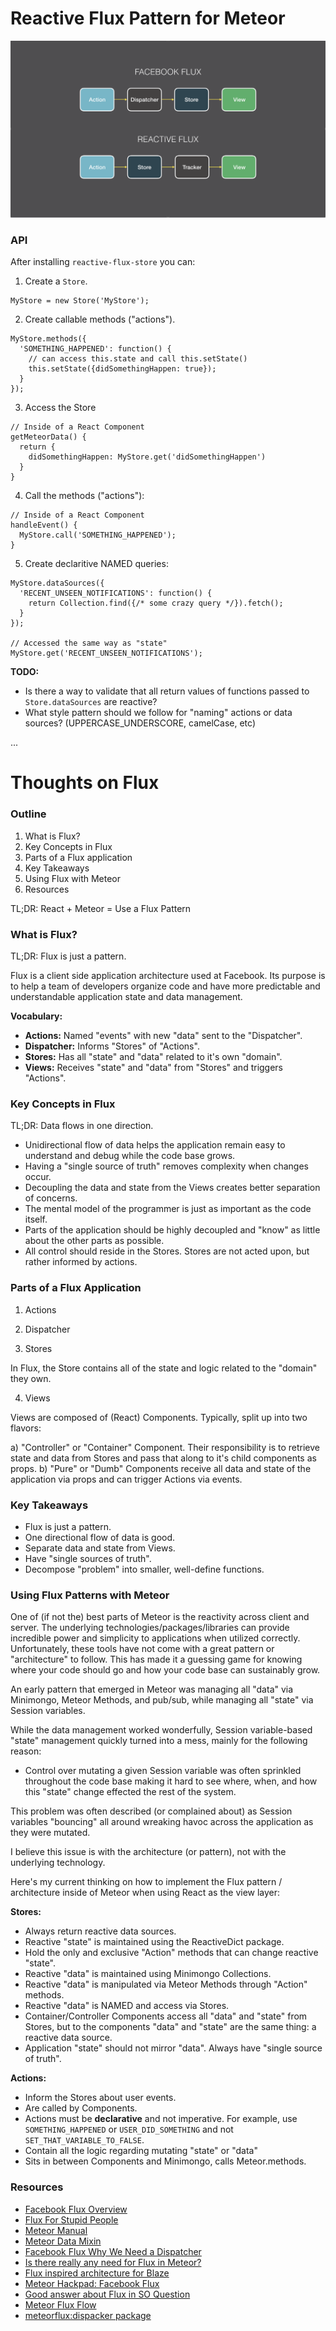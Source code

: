 # Reactive Flux Pattern for Meteor

![comparison](./comparison.png)

### API

After installing `reactive-flux-store` you can:

1) Create a `Store`.

```
MyStore = new Store('MyStore');
```

2) Create callable methods ("actions").

```
MyStore.methods({
  'SOMETHING_HAPPENED': function() {
    // can access this.state and call this.setState()
    this.setState({didSomethingHappen: true});
  }
});
```

3) Access the Store

```
// Inside of a React Component
getMeteorData() {
  return {
    didSomethingHappen: MyStore.get('didSomethingHappen')
  }  
}
```

4) Call the methods ("actions"):

```
// Inside of a React Component
handleEvent() {
  MyStore.call('SOMETHING_HAPPENED');  
}
```

5) Create declaritive NAMED queries:

```
MyStore.dataSources({
  'RECENT_UNSEEN_NOTIFICATIONS': function() {
    return Collection.find({/* some crazy query */}).fetch();
  }
});

// Accessed the same way as "state"
MyStore.get('RECENT_UNSEEN_NOTIFICATIONS');
```

**TODO:**
- Is there a way to validate that all return values of functions passed to `Store.dataSources` are reactive?
- What style pattern should we follow for "naming" actions or data sources? (UPPERCASE_UNDERSCORE, camelCase, etc)

...

# Thoughts on Flux

### Outline
1. What is Flux?
2. Key Concepts in Flux
3. Parts of a Flux application
4. Key Takeaways
5. Using Flux with Meteor
6. Resources


TL;DR: React + Meteor = Use a Flux Pattern

### What is Flux?

TL;DR: Flux is just a pattern.

Flux is a client side application architecture used at Facebook.  Its purpose is to help a team of developers organize code and have more predictable and understandable application state and data management.

**Vocabulary:**
- **Actions:** Named "events" with new "data" sent to the "Dispatcher".
- **Dispatcher:** Informs "Stores" of "Actions".
- **Stores:** Has all "state" and "data" related to it's own "domain".
- **Views:** Receives "state" and "data" from "Stores" and triggers "Actions".


### Key Concepts in Flux

TL;DR: Data flows in one direction.

- Unidirectional flow of data helps the application remain easy to understand and debug while the code base grows.
- Having a "single source of truth" removes complexity when changes occur.
- Decoupling the data and state from the Views creates better separation of concerns.
- The mental model of the programmer is just as important as the code itself.
- Parts of the application should be highly decoupled and "know" as little about the other parts as possible.
- All control should reside in the Stores. Stores are not acted upon, but rather informed by actions.

### Parts of a Flux Application

1. Actions

2. Dispatcher

3. Stores

In Flux, the Store contains all of the state and logic related to the "domain" they own.

4. Views

Views are composed of (React) Components. Typically, split up into two flavors:

a) "Controller" or "Container" Component. Their responsibility is to retrieve state and data from Stores and pass that along to it's child components as props.
b) "Pure" or "Dumb" Components receive all data and state of the application via props and can trigger Actions via events.

### Key Takeaways

- Flux is just a pattern.
- One directional flow of data is good.
- Separate data and state from Views.
- Have "single sources of truth".
- Decompose "problem" into smaller, well-define functions.

### Using Flux Patterns with Meteor

One of (if not the) best parts of Meteor is the reactivity across client and server. The underlying technologies/packages/libraries can provide incredible power and simplicity to applications when utilized correctly. Unfortunately, these tools have not come with a great pattern or "architecture" to follow. This has made it a guessing game for knowing where your code should go and how your code base can sustainably grow.

An early pattern that emerged in Meteor was managing all "data" via Minimongo, Meteor Methods, and pub/sub, while managing all "state" via Session variables.

While the data management worked wonderfully, Session variable-based "state" management quickly turned into a mess, mainly for the following reason:

- Control over mutating a given Session variable was often sprinkled throughout the code base making it hard to see where, when, and how this "state" change effected the rest of the system.

This problem was often described (or complained about) as Session variables "bouncing" all around wreaking havoc across the application as they were mutated.

I believe this issue is with the architecture (or pattern), not with the underlying technology.

Here's my current thinking on how to implement the Flux pattern / architecture inside of Meteor when using React as the view layer:

**Stores:**
- Always return reactive data sources.
- Reactive "state" is maintained using the ReactiveDict package.
- Hold the only and exclusive "Action" methods that can change reactive "state".
- Reactive "data" is maintained using Minimongo Collections.
- Reactive "data" is manipulated via Meteor Methods through "Action" methods.
- Reactive "data" is NAMED and access via Stores.
- Container/Controller Components access all "data" and "state" from Stores, but to the components "data" and "state" are the same thing: a reactive data source.
- Application "state" should not mirror "data". Always have "single source of truth".

**Actions:**
- Inform the Stores about user events.
- Are called by Components.
- Actions must be **declarative** and not imperative. For example, use `SOMETHING_HAPPENED` or `USER_DID_SOMETHING` and not `SET_THAT_VARIABLE_TO_FALSE`.
- Contain all the logic regarding mutating "state" or "data"
- Sits in between Components and Minimongo, calls Meteor.methods.


### Resources

- [Facebook Flux Overview](http://facebook.github.io/flux/docs/overview.html#content)
- [Flux For Stupid People](http://blog.andrewray.me/flux-for-stupid-people/)
- [Meteor Manual](http://manual.meteor.com/#deps-overview)
- [Meteor Data Mixin](http://react-in-meteor.readthedocs.org/en/latest/meteor-data/)
- [Facebook Flux Why We Need a Dispatcher](http://facebook.github.io/flux/docs/actions-and-the-dispatcher.html#why-we-need-a-dispatcher)
- [Is there really any need for Flux in Meteor?](https://forums.meteor.com/t/is-there-really-any-need-to-use-flux-in-meteor/12957/5) 
- [Flux inspired architecture for Blaze](https://forums.meteor.com/t/flux-inspired-architecture-for-blaze-would-like-your-design-opinions/6651)
- [Meteor Hackpad: Facebook Flux](https://meteor.hackpad.com/Facebook-Flux-dlEVbs3IceZ)
- [Good answer about Flux in SO Question](http://stackoverflow.com/questions/27264487/from-angularjs-to-flux-the-react-way?answertab=votes#tab-top)
- [Meteor Flux Flow](https://forums.meteor.com/t/meteorflux-flow/920)
- [meteorflux:dispacker package](https://atmospherejs.com/meteorflux/dispatcher)

